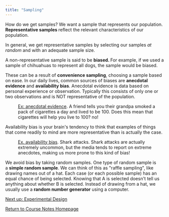 ```yaml
---
title: "Sampling"
---
```


<p>How do we get samples? We want a sample that represents our population. <strong>Representative samples </strong>reflect the relevant characteristics of our population.&nbsp;</p>
<p>In general, we get representative samples by selecting our samples&nbsp;<em>at random</em> and with an adequate sample size.&nbsp;</p>
<p>A non-representative sample is said to be&nbsp;<strong>biased. </strong>For example, if we used a sample of chihuahuas to represent all dogs, the sample would be biased.&nbsp;</p>
<p>These can be a result of&nbsp;<strong>convenience sampling</strong>, choosing a sample based on ease. In our daily lives, common sources of biases are <strong>anecdotal evidence</strong> and <strong>availability bias</strong>. Anecdotal evidence is data based on personal experience or observation. Typically this consists of only one or two observations and is NOT representative of the population.&nbsp;</p>
<p style="padding-left: 40px;">
    <span style="text-decoration: underline;">Ex: anecdotal evidence</span>. A friend tells you their grandpa smoked a pack of cigarettes a day and lived to be 100. Does this mean that cigarettes will help you live to 100? no!
</p>
<p>Availability bias is your brain's tendency to think that examples of things that come readily to mind are more representative than is actually the case.</p>
<p style="padding-left: 40px;">
    <span style="text-decoration: underline;">Ex. availability bias</span>. Shark attacks. Shark attacks are actually extremely uncommon, but the media tends to report on extreme anecdotes, making us more prone to this kind of bias!
</p>
<p>We avoid bias by taking random samples. One type of random sample is a&nbsp;<strong>simple random sample</strong>. We can think of this as "raffle sampling", like drawing names out of a hat. Each case (or each possible sample) has an equal chance of being selected. Knowing that A is selected doesn't tell us anything about whether B is selected. Instead of drawing from a hat, we usually use a&nbsp;<strong>random number generator</strong> using a computer.</p>

<a href="https://lgpcappiello.github.io/teaching/IntroStats/descriptives/design">Next up: Experimental Design</a>

<a href="https://lgpcappiello.github.io/teaching/IntroStats">Return to Course Notes Homepage</a>
